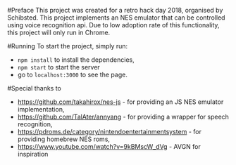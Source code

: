 #Preface
This project was created for a retro hack day 2018, organised by Schibsted. This project implements
an NES emulator that can be controlled using voice recognition api. Due to low adoption rate of this functionality,
this project will only run in Chrome.

#Running
To start the project, simply run:
- `npm install` to install the dependencies,
- `npm start` to start the server
- go to `localhost:3000` to see the page.

#Special thanks to
- https://github.com/takahirox/nes-js - for providing an JS NES emulator implementation,
- https://github.com/TalAter/annyang - for providing a wrapper for speech recognition,
- https://pdroms.de/category/nintendoentertainmentsystem - for providing homebrew NES roms,
- https://www.youtube.com/watch?v=9kBMscW_dVg - AVGN for inspiration
 